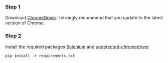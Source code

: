 ### Step 1
Download [ChromeDriver](https://chromedriver.chromium.org/downloads). I strongly recommend that you update to the latest version of Chrome.


### Step 2
Install the required packages [Selenium](https://github.com/SeleniumHQ/selenium) and [undetected-chromedriver](https://github.com/ultrafunkamsterdam/undetected-chromedriver)
```
pip install -r requirements.txt
```

